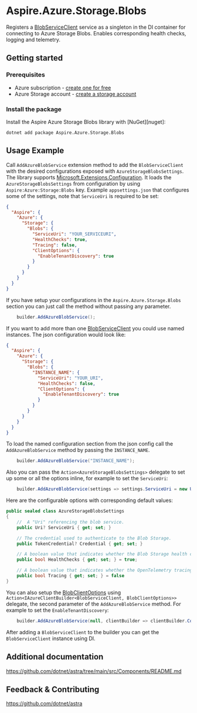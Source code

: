 # Aspire.Azure.Storage.Blobs

Registers a [BlobServiceClient](https://learn.microsoft.com/dotnet/api/azure.storage.blobs.blobserviceclient) service as a singleton in the DI container for connecting to Azure Storage Blobs. Enables corresponding health checks, logging and telemetry.

## Getting started

### Prerequisites

- Azure subscription - [create one for free](https://azure.microsoft.com/free/)
- Azure Storage account - [create a storage account](https://learn.microsoft.com/azure/storage/common/storage-account-create)

### Install the package

Install the Aspire Azure Storage Blobs library with [NuGet][nuget]:

```dotnetcli
dotnet add package Aspire.Azure.Storage.Blobs
```

## Usage Example

Call `AddAzureBlobService` extension method to add the `BlobServiceClient` with the desired configurations exposed with `AzureStorageBlobsSettings`. The library supports [Microsoft.Extensions.Configuration](https://learn.microsoft.com/dotnet/api/microsoft.extensions.configuration). It loads the `AzureStorageBlobsSettings` from configuration by using `Aspire:Azure:Storage:Blobs` key. Example `appsettings.json` that configures some of the settings, note that `ServiceUri` is required to be set:

```json
{
  "Aspire": {
    "Azure": {
      "Storage": {
        "Blobs": {
          "ServiceUri": "YOUR_SERVICEURI",
          "HealthChecks": true,
          "Tracing": false,
          "ClientOptions": {
            "EnableTenantDiscovery": true
          }
        }
      }
    }
  }
}
```

If you have setup your configurations in the `Aspire.Azure.Storage.Blobs` section you can just call the method without passing any parameter.

```cs
    builder.AddAzureBlobService();
```

If you want to add more than one [BlobServiceClient](https://learn.microsoft.com/dotnet/api/azure.storage.blobs.blobserviceclient) you could use named instances. The json configuration would look like: 

```json
{
  "Aspire": {
    "Azure": {
      "Storage": {
        "Blobs": {
          "INSTANCE_NAME": {
            "ServiceUri": "YOUR_URI",
            "HealthChecks": false,
            "ClientOptions": {
              "EnableTenantDiscovery": true
            }
          }
        }
      }
    }
  }
}
```

To load the named configuration section from the json config call the `AddAzureBlobService` method by passing the `INSTANCE_NAME`.

```cs
    builder.AddAzureBlobService("INSTANCE_NAME");
```

Also you can pass the `Action<AzureStorageBlobsSettings>` delegate to set up some or all the options inline, for example to set the `ServiceUri`:

```cs
    builder.AddAzureBlobService(settings => settings.ServiceUri = new Uri("YOUR_SERVICEURI"));
```

Here are the configurable options with corresponding default values:

```cs
public sealed class AzureStorageBlobsSettings
{
    //  A "Uri" referencing the blob service.
    public Uri? ServiceUri { get; set; }

    // The credential used to authenticate to the Blob Storage.
    public TokenCredential? Credential { get; set; }

    // A boolean value that indicates whether the Blob Storage health check is enabled or not.
    public bool HealthChecks { get; set; } = true;

    // A boolean value that indicates whether the OpenTelemetry tracing is enabled or not.
    public bool Tracing { get; set; } = false
}
```

You can also setup the [BlobClientOptions](https://learn.microsoft.com/dotnet/api/azure.storage.blobs.blobclientoptions) using `Action<IAzureClientBuilder<BlobServiceClient, BlobClientOptions>>` delegate, the second parameter of the `AddAzureBlobService` method. For example to set the `EnableTenantDiscovery`:

```cs
    builder.AddAzureBlobService(null, clientBuilder => clientBuilder.ConfigureOptions(options => options.EnableTenantDiscovery = true));
```

After adding a `BlobServiceClient` to the builder you can get the `BlobServiceClient` instance using DI.

## Additional documentation

https://github.com/dotnet/astra/tree/main/src/Components/README.md

## Feedback & Contributing

https://github.com/dotnet/astra
